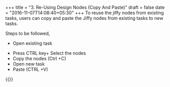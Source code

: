 +++
title = "3. Re-Using Design Nodes (Copy And Paste)"
draft = false
date = "2016-11-07T14:08:40+05:30"
+++
To reuse the jiffy nodes from existing tasks, users can copy and paste the Jiffy nodes from existing tasks to new tasks. 

Steps to be followed,

 * Open existing task
 + Press CTRL key+ Select the nodes
 + Copy the nodes (Ctrl +C)
 + Open new task
 + Paste (CTRL +V)

{{<youtube iAIrPuSwKE8>}}
